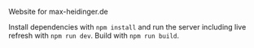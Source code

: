 Website for max-heidinger.de

Install dependencies with `npm install` and run the server including live refresh with `npm run dev`. Build with `npm run build`.
